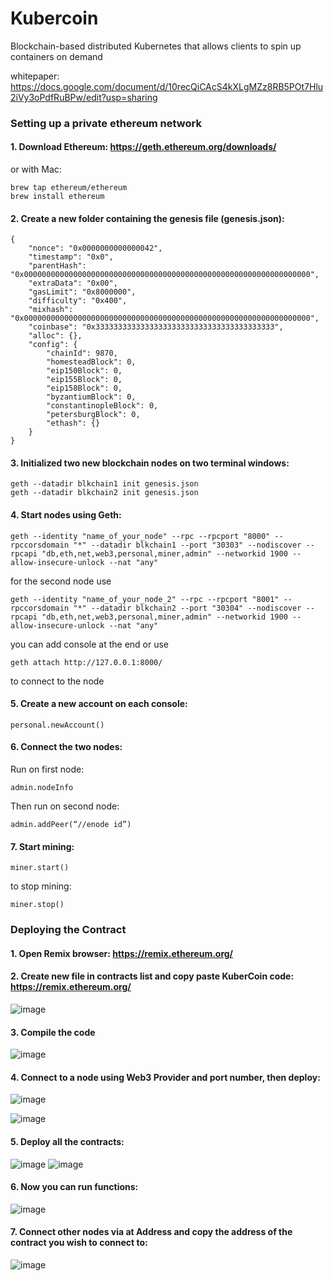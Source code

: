 # Kubercoin

Blockchain-based distributed Kubernetes that allows clients to spin up containers on demand

whitepaper: https://docs.google.com/document/d/10recQiCAcS4kXLgMZz8RB5POt7Hlu2iVy3oPdfRuBPw/edit?usp=sharing

### Setting up a private ethereum network 

#### 1. Download Ethereum: https://geth.ethereum.org/downloads/
or with Mac:
```
brew tap ethereum/ethereum
brew install ethereum
```
#### 2. Create a new folder containing the genesis file (genesis.json):
```
{
    "nonce": "0x0000000000000042",
    "timestamp": "0x0",
    "parentHash": "0x0000000000000000000000000000000000000000000000000000000000000000",
    "extraData": "0x00",
    "gasLimit": "0x8000000",
    "difficulty": "0x400",
    "mixhash": "0x0000000000000000000000000000000000000000000000000000000000000000",
    "coinbase": "0x3333333333333333333333333333333333333333",
    "alloc": {},
    "config": {
        "chainId": 9870, 
        "homesteadBlock": 0, 
        "eip150Block": 0, 
        "eip155Block": 0, 
        "eip158Block": 0,
        "byzantiumBlock": 0,
        "constantinopleBlock": 0,
        "petersburgBlock": 0,
        "ethash": {}
    }
}
```
#### 3. Initialized two new blockchain nodes on two terminal windows:
```
geth --datadir blkchain1 init genesis.json
geth --datadir blkchain2 init genesis.json
```
#### 4. Start nodes using Geth:
```
geth --identity "name_of_your_node" --rpc --rpcport "8000" --rpccorsdomain "*" --datadir blkchain1 --port "30303" --nodiscover --rpcapi "db,eth,net,web3,personal,miner,admin" --networkid 1900 --allow-insecure-unlock --nat "any"
```
for the second node use 
```
geth --identity "name_of_your_node_2" --rpc --rpcport "8001" --rpccorsdomain "*" --datadir blkchain2 --port "30304" --nodiscover --rpcapi "db,eth,net,web3,personal,miner,admin" --networkid 1900 --allow-insecure-unlock --nat "any"
```
you can add console at the end or use
```
geth attach http://127.0.0.1:8000/
```
to connect to the node
#### 5. Create a new account on each console:
```
personal.newAccount()
```
#### 6. Connect the two nodes:
Run on first node:
```
admin.nodeInfo
```
Then run on second node:
```
admin.addPeer(“//enode id”)
```
#### 7. Start mining:
```
miner.start()
```
to stop mining:
```
miner.stop()
```



### Deploying the Contract
#### 1. Open Remix browser: https://remix.ethereum.org/
#### 2. Create new file in contracts list and copy paste KuberCoin code: https://remix.ethereum.org/
![image](images/fileexplorer.png)
#### 3. Compile the code
![image](images/compiler.png)

#### 4. Connect to a node using Web3 Provider and port number, then deploy:
![image](images/deploy.png)

![image](images/connectnode.png)
#### 5. Deploy all the contracts:
![image](images/allcontracts.png)
![image](images/deploybutton.png)

#### 6. Now you can run functions:
![image](images/kubercoin.png)

#### 7. Connect other nodes via at Address and copy the address of the contract you wish to connect to:
![image](images/ataddress.png)

